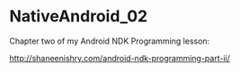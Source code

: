 NativeAndroid_02
================

Chapter two of my Android NDK Programming lesson:

http://shaneenishry.com/android-ndk-programming-part-ii/
